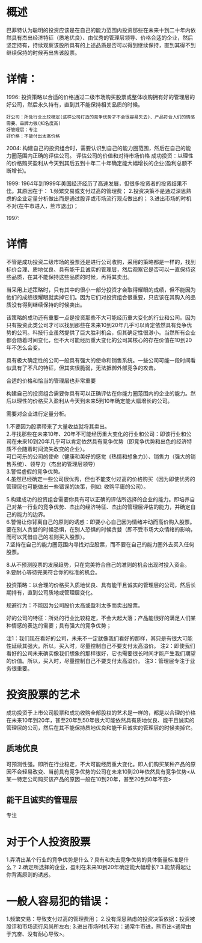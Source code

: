 # 概述
巴菲特认为聪明的投资应该是在自己的能力范围内投资那些在未来十到二十年内依然具有杰出经济特征（质地优良）、由优秀的管理层领导、价格合适的企业，然后坚定持有，持续观察该股所具有的上述品质是否可以得到继续保持，直到其得不到继续保持的时候再出售该股票。   

# 详情：
  1996: 
    投资策略以合适的价格通过二级市场购买股票或整体收购拥有好的管理层的好公司，然后永久持有，直到其不能保持相关品质的时候。

    好公司：所处行业比较稳定(这样公司打造的竞争优势才不会很容易失去)、产品符合人们的情感需要、品牌力强(知名度高)
    好管理层：专注
    好价格：不能付出太高价格
  
  2004:
    构建自己的投资组合时，需要认识到自己的能力圈范围，然后在自己的能力圈范围内正确的评估公司。
    评估公司的价值和对待市场价格
    成功投资：以理性的价格购买盈利从今天到其后五到十年二十年确定能大幅增长的企业(盈利总额不断增长)。

  1999:
    1964年到1999年美国经济经历了高速发展，但很多投资者的投资结果不佳。其原因在于：
    1.频繁交易或支付过高的管理费；
    2.投资决策不是通过深思熟虑的企业定量分析做出而是通过股评或市场流行观点做出的；
    3.进出市场的时机不对(在牛市进入，熊市退出)；

  1997:


# 详情
不管是成功投资二级市场的股票还是进行公司收购，采用的策略都是一样的，找到标价合理、质地优良、具有能干且诚实的管理层，然后观察它是否可以一直保持这些品质，在其不能保持这些品质的时候，再将其卖出。

当采用上述策略时，只有其中的很小一部分投资才会取得耀眼的成绩，但不能因为他们的成绩很耀眼就卖掉它们。因为它们对投资组合很重要，只应该在其购入的品质没有得到继续保持的时候卖出。

该策略的成功还有重要一点是投资那些不大可能经历重大变化的行业和公司。因为只有投资此类公司才可以找到那些在未来10到20年几乎可以肯定依然具有竞争优势的公司。科技行业虽然提供了巨大胜利机会，但其确定性很渺小。当然所有企业都会随着时间变化，但不大可能经历重大变化的公司其核心的存在价值在10到20年不怎么会变。

具有极大确定性的公司一般具有强大的使命和销售系统。一些公司可能一段时间看似具有了不凡的特征，但其实很脆弱，无法抵御外部竞争的攻击。

合适的价格和恰当的管理层也非常重要

构建自己的投资组合需要你具有可以正确评估在你能力圈范围内的企业的能力。然后以理性的价格买入盈利从今天到未来5到10年确定能大幅增长的公司。

需要对企业进行定量分析。

1.不要因为股票带来了大量收益就将其卖出。  
2.寻找那些在未来10年、20年不可能经历重大变化的行业和公司：即该行业和公司在未来10到20年几乎可以肯定依然具有竞争优势（即竞争优势和出色的经济特质不会随着时间流失改变的企业）。  
  可口可乐的公司的使命（健康和美好的感觉《热情和想象力》）、销售力（强大的销售系统）、领导力（杰出的管理层领导）   
3.警惕虚假的竞争优势。   
4.虽然已经确定一些公司很优秀，但也不能支付过高的价格购买（因为即使优秀的管理层也可能做出一些错误的决策，例如: 收购平庸的公司）。    

5.构建成功的投资组合需要你具有可以正确的评估所选择的企业的能力。即培养自己对某一行业的竞争优势、杰出的经济特征、杰出的管理层评估的能力，并确定自己的能力的边界。   
6.警惕让你背离自己的原则的诱惑：即要小心自己因为情绪冲动而高价购入股票。要在别人贪婪的时候恐惧，在别人恐惧的时候贪婪（即不受市场大众情绪的影响，而可以凭借自己的准则买入股票）。   
7.坚持在自己的能力圈范围内寻找对应股票，而不要在自己的能力圈外去买入任何股票。    

8.从不预测股票的发展趋势，只在完美符合自己的准则的机会出现时投入资金。   
9.要耐心等待完美符合你的标准的机会。    


投资策略：以合理的价格买入质地优良、具有能干且诚实的管理层的公司，然后长期持有，直到公司质地或管理层变化。

规避行为：不能因为公司股价太高或盈利太多而卖出股票。

好的公司的特征：所处的行业比较稳定，不会大起大落；产品能很好的满足人们某种情感的表达的需要；具有强大的竞争优势；

注1：我们现在看好的公司，未来不一定就像我们看好的那样，其只是有很大可能性延续其强大。所以，买入时，尽量控制自己不要支付太高溢价。
注2：即使我们看好的公司未来确实像我们想象的那样很好，它也需要很长时间才能产生我们期望的价值。所以，买入时，尽量控制自己不要支付太高溢价。
注3：管理层专注于业务很重要。

# 投资股票的艺术
成功投资于上市公司股票和成功收购全部股权的艺术是一样的，都是以合理的价格在未来10年到20年，甚至20年到50年很大可能依然具有质地优良、能干且诚实的管理层的公司，然后在其不能保持质地优良和能干且诚实的管理层的时候卖掉它。

## 质地优良
可预测性强。即所在行业稳定，不大可能经历重大变化。即人们购买某种产品的原因不会轻易改变、当前具有竞争优势的公司在未来10到20年依然具有竞争优势<从某一特定公司购买该产品的原因一般在10到20年，甚至20到50年不变>

## 能干且诚实的管理层
专注

# 对于个人投资股票
1.弄清出某个行业的竞争优势是什么？具有和失去竞争优势的具体衡量标准是什么？
2.确定所选择的企业，盈利在未来10到20年确定能大幅增长?
3.能禁得起让你背离原则的诱惑。

# 一般人容易犯的错误：
1.频繁交易：导致支付过高的管理费用；
2.没有深思熟虑的投资决策依据：投资被股评和市场流行风尚所左右;
3.进出市场时机不对：通常牛市进，熊市出<通常由于亢奋、没有耐心导致>。








